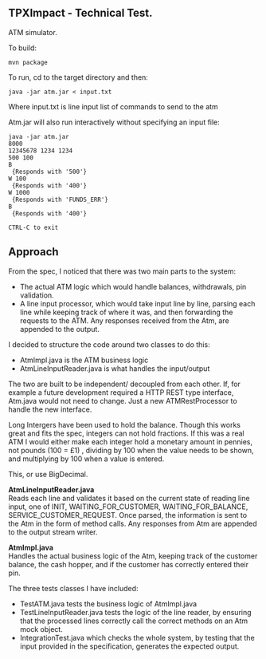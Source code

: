 ## TPXImpact - Technical Test.

ATM simulator.

To build:

	mvn package

To run, cd to the target directory and then:
	
	java -jar atm.jar < input.txt 
	
Where input.txt is line input list of commands to send to the atm

Atm.jar will also run interactively without specifying an input file:
	
	java -jar atm.jar
	8000
	12345678 1234 1234
	500 100
	B
	 {Responds with '500'}
	W 100
	 {Responds with '400'}
	W 1000
	 {Responds with 'FUNDS_ERR'}
	B
	 {Responds with '400'}
	 
	CTRL-C to exit
	
## Approach

From the spec, I noticed that there was two main parts to the system:
 - The actual ATM logic which would handle balances, withdrawals, pin validation.
 - A line input processor, which would take input line by line, parsing each line while keeping track of where it was, and then forwarding the requests to the ATM. Any responses received from the Atm, are appended to the output. 

I decided to structure the code around two classes to do this:
 - AtmImpl.java is the ATM business logic
 - AtmLineInputReader.java is what handles the input/output 
 
The two are built to be independent/ decoupled from each other.  If, for example a future development required a HTTP REST type interface, Atm.java would
not need to change.  Just a new ATMRestProcessor to handle the new interface.

Long Intergers have been used to hold the balance.  Though this works great and fits the spec,  integers can not hold fractions. If this was a real ATM I would either make each integer hold a monetary amount in pennies, not pounds (100 = £1) ,  dividing by 100 when the value needs to be shown, and multiplying by 100 when a value is entered.  


This, or use BigDecimal. 
 
**AtmLineInputReader.java**   
Reads each line and validates it based on the current state of reading line input, one of INIT, WAITING_FOR_CUSTOMER, WAITING_FOR_BALANCE, SERVICE_CUSTOMER_REQUEST.  Once parsed, the information is sent to the Atm in the form of method calls.  Any responses from Atm are appended to the output stream writer.
 	 
**AtmImpl.java**   
Handles the actual business logic of the Atm, keeping track of the customer balance, the cash hopper, and if the customer has correctly entered their pin.
 
 The three tests classes I have included:
  - TestATM.java  tests the business logic of AtmImpl.java
  - TestLineInputReader.java tests the logic of the line reader, by ensuring that the processed lines correctly call the correct methods on an Atm mock object.
  - IntegrationTest.java which checks the whole system, by testing that the input provided in the specification, generates the expected output.
  


  
